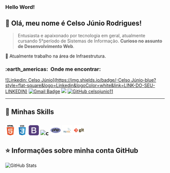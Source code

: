 ### Hello Word! 
## 👋 Olá, meu nome é <strong>Celso Júnio Rodrigues!</strong>

> Entusiasta e apaixonado por tecnologia em geral, atualmente cursando 5°período de Sistemas de Informação. <strong>Curioso no assunto de Desenvolvimento Web</strong>.<br>

🔭 Atualmente trabalho na área de Infraestrutura.

<h3> :earth_americas: &nbsp;Onde me encontrar: </h3> 

[![Linkedin: Celso Júnio](https://img.shields.io/badge/-Celso Júnio-blue?style=flat-square&logo=Linkedin&logoColor=white&link=LINK-DO-SEU-LINKEDIN)](LINK-DO-SEU-LINKEDIN)
[![Gmail Badge](https://img.shields.io/badge/-celsojunio11@gmail.com-006bed?style=flat-square&logo=Gmail&logoColor=white&link=mailto:celsojunio11@gmail.com)](mailto:celsojunio11@gmail.com)
<a href="https://api.whatsapp.com/send?phone=5534999365984&text=Ol%C3%A1%20Celso%20Junio!" target="_blank" alt="WhatsApp">
  <img src="https://img.shields.io/badge/-WhatsApp-25d366?style=flat-square&labelColor=25d366&logo=whatsapp&logoColor=white&link=https://api.whatsapp.com/send?phone=5534999365984&text=Ol%C3%A1%20Celso%20Junio!" /></a>
[![GitHub celsojunio11]( https://img.shields.io/github/followers/VanessaSwerts?label=follow&style=social)](https://github.com/celsojunio11)

----

## 🚀 Minhas Skills

<code><img height="32" src="https://raw.githubusercontent.com/github/explore/80688e429a7d4ef2fca1e82350fe8e3517d3494d/topics/html/html.png" alt="HTML5"/></code>
<code><img height="32" src="https://raw.githubusercontent.com/github/explore/80688e429a7d4ef2fca1e82350fe8e3517d3494d/topics/css/css.png" alt="CSS"/></code>
<code><img height="32" src="https://raw.githubusercontent.com/github/explore/80688e429a7d4ef2fca1e82350fe8e3517d3494d/topics/bootstrap/bootstrap.png" alt="Bootstrap"/></code>
<code><img height="32" src="https://cdn.iconscout.com/icon/free/png-512/c-programming-569564.png" alt="c"/></code>
<code><img height="32" src="https://raw.githubusercontent.com/github/explore/80688e429a7d4ef2fca1e82350fe8e3517d3494d/topics/php/php.png" alt="PHP"/></code>
<code><img height="32" src="https://raw.githubusercontent.com/github/explore/80688e429a7d4ef2fca1e82350fe8e3517d3494d/topics/mysql/mysql.png" alt="MySQL"/></code>
<code><img height="32" src="https://raw.githubusercontent.com/github/explore/80688e429a7d4ef2fca1e82350fe8e3517d3494d/topics/git/git.png" alt="GitHub"/></code>
---

## ⭐ Informações sobre minha conta GitHub
![GitHub Stats](https://github-readme-stats.vercel.app/api?username=celsojunio11&show_icons=true)
